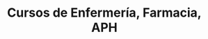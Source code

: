 ---
title: "Cursos de Enfermería, Farmacia, APH"
url: /duran/cursos-de-enfermeria-farmacia-aph/
shop: Supermarkt
---